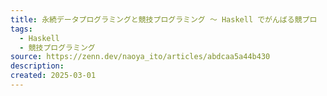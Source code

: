 ```yaml
---
title: 永続データプログラミングと競技プログラミング 〜 Haskell でがんばる競プロ
tags:
  - Haskell
  - 競技プログラミング
source: https://zenn.dev/naoya_ito/articles/abdcaa5a44b430
description: 
created: 2025-03-01
---
```

